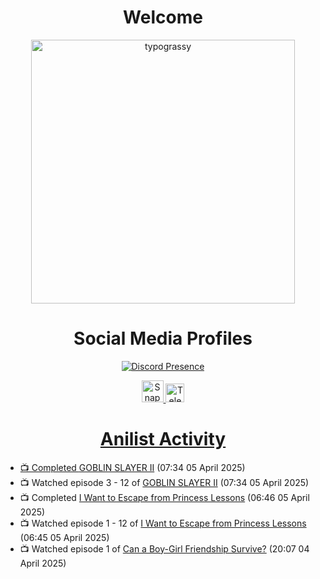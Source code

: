 <div align="center">

# Welcome
<a href="https://github.com/kawarimidoll/typograssy">
    <img alt="typograssy" src="https://typograssy.deno.dev/api?text=%E3%82%88%E3%81%86%E3%81%93%E3%81%9D%E3%81%BF%E3%81%AA%E3%81%95%E3%82%93%20-%20Sheby--&&l0=none&l1=82d9d0&l2=027353&l3=038c4c&l4=01402e&bg=none&frame=none&speed=100&comment=" width="421.99">
</a>

</div>

<div align="center">

# Social Media Profiles

[![Discord Presence](https://lanyard.cnrad.dev/api/612532963938271232)](https://discord.com/users/612532963938271232)


<a href="https://www.snapchat.com/add/a.sheby" title="Snapchat Profile">
    <img src="https://www.freepnglogos.com/uploads/snapchat-logo-png-0.png" width="35" alt="Snapchat Logo" />


<a href="https://t.me/ASheby" title="Telegram Profile">
    <img src="https://www.freepnglogos.com/uploads/telegram-logo-png-0.png" width="30" alt="Telegram Logo" />


</div>

<div align="center">

# Anilist Activity

</div>

<!-- ANILIST_ACTIVITY:start -->

-   📺 Completed [GOBLIN SLAYER II](https://anilist.co/anime/129188) (07:34 05 April 2025)
-   📺 Watched episode 3 - 12 of [GOBLIN SLAYER II](https://anilist.co/anime/129188) (07:34 05 April 2025)
-   📺 Completed [I Want to Escape from Princess Lessons](https://anilist.co/anime/170650) (06:46 05 April 2025)
-   📺 Watched episode 1 - 12 of [I Want to Escape from Princess Lessons](https://anilist.co/anime/170650) (06:45 05 April 2025)
-   📺 Watched episode 1 of [Can a Boy-Girl Friendship Survive?](https://anilist.co/anime/153554) (20:07 04 April 2025)

<!-- ANILIST_ACTIVITY:end -->
